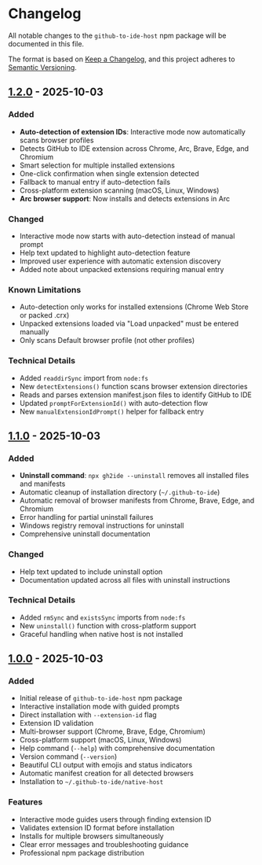 # Changelog

All notable changes to the `github-to-ide-host` npm package will be documented in this file.

The format is based on [Keep a Changelog](https://keepachangelog.com/en/1.0.0/),
and this project adheres to [Semantic Versioning](https://semver.org/spec/v2.0.0.html).

## [1.2.0] - 2025-10-03

### Added
- **Auto-detection of extension IDs**: Interactive mode now automatically scans browser profiles
- Detects GitHub to IDE extension across Chrome, Arc, Brave, Edge, and Chromium
- Smart selection for multiple installed extensions
- One-click confirmation when single extension detected
- Fallback to manual entry if auto-detection fails
- Cross-platform extension scanning (macOS, Linux, Windows)
- **Arc browser support**: Now installs and detects extensions in Arc

### Changed
- Interactive mode now starts with auto-detection instead of manual prompt
- Help text updated to highlight auto-detection feature
- Improved user experience with automatic extension discovery
- Added note about unpacked extensions requiring manual entry

### Known Limitations
- Auto-detection only works for installed extensions (Chrome Web Store or packed .crx)
- Unpacked extensions loaded via "Load unpacked" must be entered manually
- Only scans Default browser profile (not other profiles)

### Technical Details
- Added `readdirSync` import from `node:fs`
- New `detectExtensions()` function scans browser extension directories
- Reads and parses extension manifest.json files to identify GitHub to IDE
- Updated `promptForExtensionId()` with auto-detection flow
- New `manualExtensionIdPrompt()` helper for fallback entry

## [1.1.0] - 2025-10-03

### Added
- **Uninstall command**: `npx gh2ide --uninstall` removes all installed files and manifests
- Automatic cleanup of installation directory (`~/.github-to-ide`)
- Automatic removal of browser manifests from Chrome, Brave, Edge, and Chromium
- Error handling for partial uninstall failures
- Windows registry removal instructions for uninstall
- Comprehensive uninstall documentation

### Changed
- Help text updated to include uninstall option
- Documentation updated across all files with uninstall instructions

### Technical Details
- Added `rmSync` and `existsSync` imports from `node:fs`
- New `uninstall()` function with cross-platform support
- Graceful handling when native host is not installed

## [1.0.0] - 2025-10-03

### Added
- Initial release of `github-to-ide-host` npm package
- Interactive installation mode with guided prompts
- Direct installation with `--extension-id` flag
- Extension ID validation
- Multi-browser support (Chrome, Brave, Edge, Chromium)
- Cross-platform support (macOS, Linux, Windows)
- Help command (`--help`) with comprehensive documentation
- Version command (`--version`)
- Beautiful CLI output with emojis and status indicators
- Automatic manifest creation for all detected browsers
- Installation to `~/.github-to-ide/native-host`

### Features
- Interactive mode guides users through finding extension ID
- Validates extension ID format before installation
- Installs for multiple browsers simultaneously
- Clear error messages and troubleshooting guidance
- Professional npm package distribution

[1.2.0]: https://github.com/justinloveless/github-to-ide/compare/v1.1.0...v1.2.0
[1.1.0]: https://github.com/justinloveless/github-to-ide/compare/v1.0.0...v1.1.0
[1.0.0]: https://github.com/justinloveless/github-to-ide/releases/tag/v1.0.0

